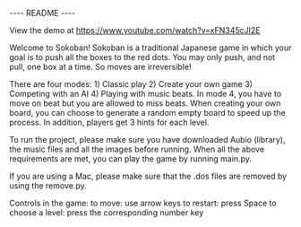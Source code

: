 ---- README ----

View the demo at https://www.youtube.com/watch?v=xFN345cJI2E


Welcome to Sokoban! Sokoban is a traditional Japanese game in which your goal 
is to push all the boxes to the red dots. You may only push, and not pull,
one box at a time. So moves are irreversible! 

There are four modes: 1) Classic play 2) Create your own game 3) Competing with an 
AI 4) Playing with music beats. 
In mode 4, you have to move on beat but you are allowed to miss beats. 
When creating your own board, you can choose to generate a random empty board to speed up the process. 
In addition, players get 3 hints for each level. 

To run the project, please make sure you have downloaded Aubio (library), the music files and all the images before running. 
When all the above requirements are met, you can play the game by running main.py. 

If you are using a Mac, please make sure that the .dos files are removed by using the remove.py. 

Controls in the game:
    to move: use arrow keys
    to restart: press Space 
    to choose a level: press the corresponding number key 


